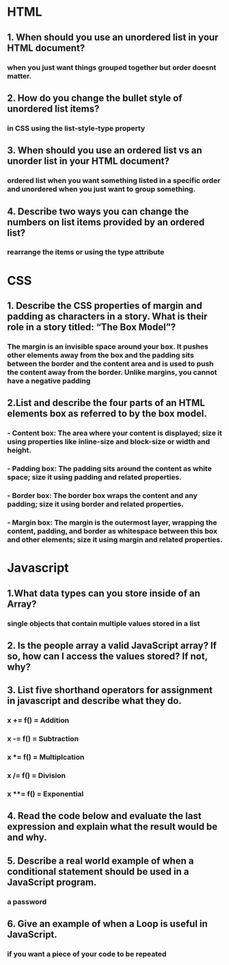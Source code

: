 # HTML

## 1. When should you use an unordered list in your HTML document?

### when you just want things grouped together but order doesnt matter.

## 2. How do you change the bullet style of unordered list items?

### in CSS using the list-style-type property

## 3. When should you use an ordered list vs an unorder list in your HTML document?

### ordered list when you want something listed in a specific order and unordered when you just want to group something.

## 4. Describe two ways you can change the numbers on list items provided by an ordered list?

### rearrange the items or using the type attribute

# CSS

## 1. Describe the CSS properties of margin and padding as characters in a story. What is their role in a story titled: “The Box Model”?

### The margin is an invisible space around your box. It pushes other elements away from the box and the padding sits between the border and the content area and is used to push the content away from the border. Unlike margins, you cannot have a negative padding

## 2.List and describe the four parts of an HTML elements box as referred to by the box model.

### - Content box: The area where your content is displayed; size it using properties like inline-size and block-size or width and height.
  
### - Padding box: The padding sits around the content as white space; size it using padding and related properties.
  
###  - Border box: The border box wraps the content and any padding; size it using border and related properties.
 
### - Margin box: The margin is the outermost layer, wrapping the content, padding, and border as whitespace between this box and other elements; size it using margin and related properties.

# Javascript

## 1.What data types can you store inside of an Array?

###  single objects that contain multiple values stored in a list

## 2. Is the people array a valid JavaScript array? If so, how can I access the values stored? If not, why?

###

## 3. List five shorthand operators for assignment in javascript and describe what they do.

### x += f() = Addition
### x -= f() = Subtraction
### x *= f() = Multiplcation
### x /= f() = Division
### x **= f() = Exponential

## 4. Read the code below and evaluate the last expression and explain what the result would be and why.

###

## 5. Describe a real world example of when a conditional statement should be used in a JavaScript program.

### a password

## 6. Give an example of when a Loop is useful in JavaScript.

### if you want a piece of your code to be repeated

